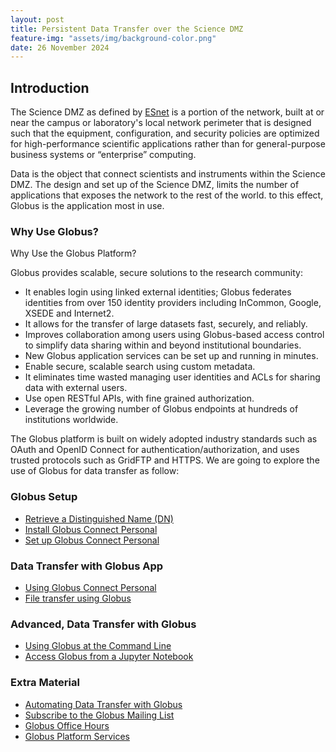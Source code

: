```yaml
---
layout: post
title: Persistent Data Transfer over the Science DMZ
feature-img: "assets/img/background-color.png"
date: 26 November 2024
---
```

## Introduction
The Science DMZ as defined by [ESnet](https://fasterdata.es.net/science-dmz/)
is a portion of the network, built at or
near the campus or laboratory's local network perimeter
that is designed such that the equipment, configuration,
and security policies are optimized for high-performance
scientific applications rather than for general-purpose
business systems or “enterprise” computing.

Data is the object that connect scientists and instruments
within the Science DMZ. The design and set up of the Science
DMZ, limits the number of applications that exposes the  network
to the rest of the world. to this effect, Globus is the application
most in use.

### Why Use Globus?
Why Use the Globus Platform?

Globus provides scalable, secure solutions to the research community:

* It enables login using linked external identities; Globus federates
  identities from over 150 identity providers including InCommon, Google,
  XSEDE and Internet2.       
* It allows for the transfer of large datasets fast, securely, and reliably.    
* Improves collaboration among users using Globus-based access control to
  simplify data sharing within and beyond institutional boundaries.   
* New Globus application services can be set up and running in minutes.    
* Enable secure, scalable search using custom metadata.    
* It eliminates time wasted managing user identities and ACLs for sharing
  data with external users.   
* Use open RESTful APIs, with fine grained authorization.         
* Leverage the growing number of Globus endpoints at hundreds of
  institutions worldwide.

The Globus platform is built on widely adopted industry standards such as
OAuth and OpenID Connect for authentication/authorization, and uses trusted
protocols such as GridFTP and HTTPS. We are going to explore the use of Globus
for data transfer as follow:

### Globus Setup
* [Retrieve a Distinguished Name (DN)](https://gcrnet.github.io/howto/dn)
* [Install Globus Connect Personal](https://gcrnet.github.io/howto/globusconnectpersonal)
* [Set up Globus Connect Personal](https://gcrnet.github.io/howto/setupglobusconnect)

### Data Transfer with Globus App
* [Using Globus Connect Personal](https://gcrnet.github.io/howto/usingglobusconnectpersonal)
* [File transfer using Globus](https://gcrnet.github.io/tutorials/filetransfer.html)

### Advanced, Data Transfer with Globus
* [Using Globus at the Command Line](https://gcrnet.github.io/tutorials/globus_cli.html)
* [Access Globus from a Jupyter Notebook](https://gcrnet.github.io/tutorials/globus_in_jupyter-nbk.html)

### Extra Material
* [Automating Data Transfer with Globus](https://github.com/globus/automation-examples)
* [Subscribe to the Globus Mailing List](https://www.globus.org/mailing-lists)
* [Globus Office Hours](https://www.globus.org/events/globus-office-hours-4)
* [Globus Platform Services](https://www.globus.org/platform/services)
